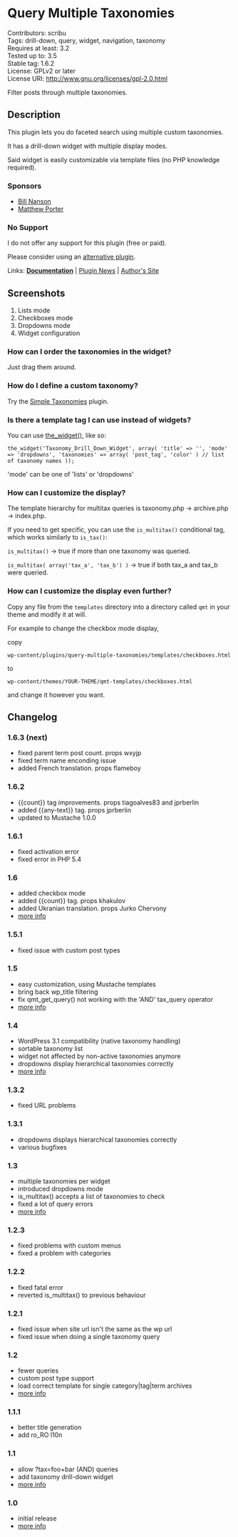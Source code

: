 # Query Multiple Taxonomies 
Contributors: scribu  
Tags: drill-down, query, widget, navigation, taxonomy  
Requires at least: 3.2  
Tested up to: 3.5  
Stable tag: 1.6.2  
License: GPLv2 or later  
License URI: http://www.gnu.org/licenses/gpl-2.0.html

Filter posts through multiple taxonomies.

## Description 

This plugin lets you do faceted search using multiple custom taxonomies.

It has a drill-down widget with multiple display modes.

Said widget is easily customizable via template files (no PHP knowledge required).

### Sponsors 
* [Bill Nanson](http://burgundy-report.com)
* [Matthew Porter](http://porterinnovative.com)

### No Support 
I do not offer any support for this plugin (free or paid).

Please consider using an [alternative plugin](https://github.com/scribu/wp-query-multiple-taxonomies/wiki/Similar-plugins).

Links: [**Documentation**](http://github.com/scribu/wp-query-multiple-taxonomies/wiki) | [Plugin News](http://scribu.net/wordpress/query-multiple-taxonomies) | [Author's Site](http://scribu.net)

## Screenshots 

1. Lists mode
2. Checkboxes mode
3. Dropdowns mode
4. Widget configuration

### How can I order the taxonomies in the widget? 

Just drag them around.

### How do I define a custom taxonomy? 

Try the [Simple Taxonomies](http://wordpress.org/extend/plugins/simple-taxonomies) plugin.

### Is there a template tag I can use instead of widgets? 

You can use [the_widget()](http://codex.wordpress.org/Function_Reference/the_widget), like so:

`
the_widget('Taxonomy_Drill_Down_Widget', array(
	'title' => '',
	'mode' => 'dropdowns',
	'taxonomies' => array( 'post_tag', 'color' ) // list of taxonomy names
));
`

'mode' can be one of 'lists' or 'dropdowns'

### How can I customize the display? 

The template hierarchy for multitax queries is taxonomy.php -> archive.php -> index.php.

If you need to get specific, you can use the `is_multitax()` conditional tag, which works similarly to `is_tax()`:

`is_multitax()` -> true if more than one taxonomy was queried.

`is_multitax( array('tax_a', 'tax_b') )` -> true if both tax_a and tax_b were
queried.

### How can I customize the display even further? 

Copy any file from the `templates` directory into a directory called `qmt` in
your theme and modify it at will.

For example to change the checkbox mode display,

copy

`wp-content/plugins/query-multiple-taxonomies/templates/checkboxes.html`

to

`wp-content/themes/YOUR-THEME/qmt-templates/checkboxes.html`

and change it however you want.

## Changelog 

### 1.6.3 (next)
* fixed parent term post count. props wxyjp
* fixed term name enconding issue
* added French translation. props flameboy

### 1.6.2 
* {{count}} tag improvements. props tiagoalves83 and jprberlin
* added {{any-text}} tag. props jprberlin
* updated to Mustache 1.0.0

### 1.6.1 
* fixed activation error
* fixed error in PHP 5.4

### 1.6 
* added checkbox mode
* added {{count}} tag. props khakulov
* added Ukranian translation. props Jurko Chervony
* [more info](http://scribu.net/wordpress/query-multiple-taxonomies/qmt-1-6.html)

### 1.5.1 
* fixed issue with custom post types

### 1.5 
* easy customization, using Mustache templates
* bring back wp_title filtering
* fix qmt_get_query() not working with the 'AND' tax_query operator
* [more info](http://scribu.net/wordpress/query-multiple-taxonomies/qmt-1-5.html)

### 1.4 
* WordPress 3.1 compatibility (native taxonomy handling)
* sortable taxonomy list
* widget not affected by non-active taxonomies anymore
* dropdowns display hierarchical taxonomies correctly
* [more info](http://scribu.net/wordpress/query-multiple-taxonomies/qmt-1-4.html)

### 1.3.2 
* fixed URL problems

### 1.3.1 
* dropdowns displays hierarchical taxonomies correctly
* various bugfixes

### 1.3 
* multiple taxonomies per widget
* introduced dropdowns mode
* is_multitax() accepts a list of taxonomies to check
* fixed a lot of query errors
* [more info](http://scribu.net/wordpress/query-multiple-taxonomies/qmt-1-3.html)

### 1.2.3 
* fixed problems with custom menus
* fixed a problem with categories

### 1.2.2 
* fixed fatal error
* reverted is_multitax() to previous behaviour

### 1.2.1 
* fixed issue when site url isn't the same as the wp url
* fixed issue when doing a single taxonomy query

### 1.2 
* fewer queries
* custom post type support
* load correct template for single category|tag|term archives
* [more info](http://scribu.net/wordpress/query-multiple-taxonomies/qmt-1-2.html)

### 1.1.1 
* better title generation
* add ro_RO l10n

### 1.1 
* allow ?tax=foo+bar (AND) queries
* add taxonomy drill-down widget
* [more info](http://scribu.net/wordpress/query-multiple-taxonomies/qmt-1-1.html)

### 1.0 
* initial release
* [more info](http://scribu.net/wordpress/query-multiple-taxonomies/qmt-1-0.html)

